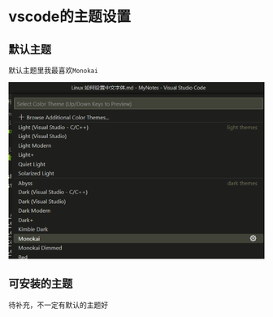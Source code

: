 # vscode的主题设置

## 默认主题

默认主题里我最喜欢`Monokai`

![](./asset/vscode-default-theme.png)

## 可安装的主题

待补充，不一定有默认的主题好
